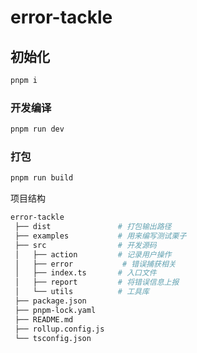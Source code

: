 # error-tackle

## 初始化

```sh
pnpm i
```

### 开发编译

```sh
pnpm run dev
```

### 打包

```sh
pnpm run build
```

项目结构

```sh
error-tackle
 ├── dist               # 打包输出路径
 ├── examples           # 用来编写测试栗子
 ├── src                # 开发源码
 │   ├── action         # 记录用户操作
 │   ├── error           # 错误捕获相关
 │   ├── index.ts       # 入口文件
 │   ├── report         # 将错误信息上报
 │   └── utils          # 工具库
 ├── package.json
 ├── pnpm-lock.yaml
 ├── README.md
 ├── rollup.config.js
 └── tsconfig.json
```
